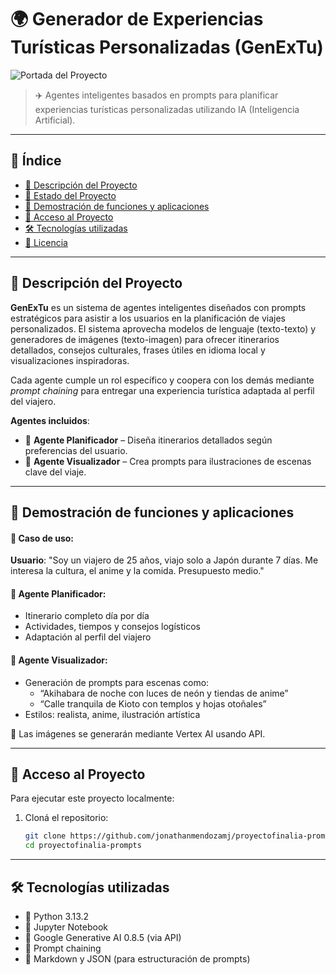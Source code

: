 # 🌍 Generador de Experiencias Turísticas Personalizadas (GenExTu)

![Portada del Proyecto](https://images.unsplash.com/photo-1521295121783-8a321d551ad2?auto=format&fit=crop&w=1350&q=80)

> ✈️ Agentes inteligentes basados en prompts para planificar experiencias turísticas personalizadas utilizando IA (Inteligencia Artificial).

---

## 📑 Índice

- [📌 Descripción del Proyecto](#-descripción-del-proyecto)
- [🚧 Estado del Proyecto](#-estado-del-proyecto)
- [🧪 Demostración de funciones y aplicaciones](#-demostración-de-funciones-y-aplicaciones)
- [📂 Acceso al Proyecto](#-acceso-al-proyecto)
- [🛠️ Tecnologías utilizadas](#-tecnologías-utilizadas)
- [📝 Licencia](#-licencia)

---

## 📌 Descripción del Proyecto

**GenExTu** es un sistema de agentes inteligentes diseñados con prompts estratégicos para asistir a los usuarios en la planificación de viajes personalizados. El sistema aprovecha modelos de lenguaje (texto-texto) y generadores de imágenes (texto-imagen) para ofrecer itinerarios detallados, consejos culturales, frases útiles en idioma local y visualizaciones inspiradoras.

Cada agente cumple un rol específico y coopera con los demás mediante *prompt chaining* para entregar una experiencia turística adaptada al perfil del viajero.

**Agentes incluidos**:

- 🧭 **Agente Planificador** – Diseña itinerarios detallados según preferencias del usuario.
- 🎨 **Agente Visualizador** – Crea prompts para ilustraciones de escenas clave del viaje.

---

## 🧪 Demostración de funciones y aplicaciones

#### 🎯 Caso de uso:
**Usuario**: "Soy un viajero de 25 años, viajo solo a Japón durante 7 días. Me interesa la cultura, el anime y la comida. Presupuesto medio."

#### 🧭 Agente Planificador:
- Itinerario completo día por día
- Actividades, tiempos y consejos logísticos
- Adaptación al perfil del viajero

#### 🎨 Agente Visualizador:
- Generación de prompts para escenas como:
  - “Akihabara de noche con luces de neón y tiendas de anime”
  - “Calle tranquila de Kioto con templos y hojas otoñales”
- Estilos: realista, anime, ilustración artística

📸 Las imágenes se generarán mediante Vertex AI usando API.

---

## 📂 Acceso al Proyecto

Para ejecutar este proyecto localmente:

1. Cloná el repositorio:
   ```bash
   git clone https://github.com/jonathanmendozamj/proyectofinalia-prompts
   cd proyectofinalia-prompts

---

## 🛠️ Tecnologías utilizadas

- 🐍 Python 3.13.2
- 📓 Jupyter Notebook
- 🤖 Google Generative AI 0.8.5 (via API)
- 🔗 Prompt chaining
- 📄 Markdown y JSON (para estructuración de prompts)

